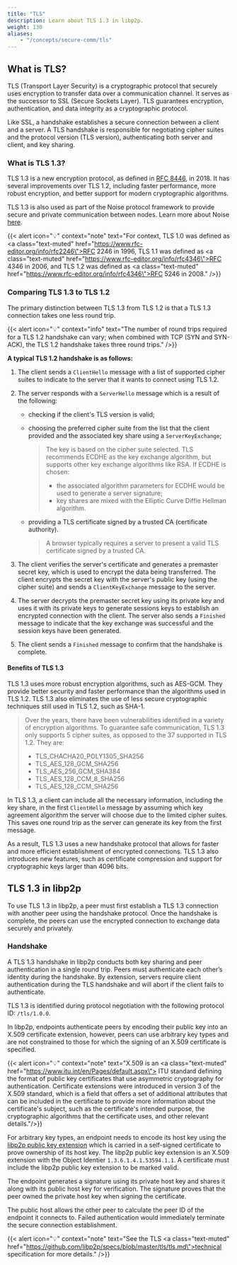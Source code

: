 ```yaml
---
title: "TLS"
description: Learn about TLS 1.3 in libp2p.
weight: 130
aliases:
    - "/concepts/secure-comm/tls"
---
```


## What is TLS?

TLS (Transport Layer Security) is a cryptographic protocol that securely uses
encryption to transfer data over a communication channel. It serves as the
successor to SSL (Secure Sockets Layer). TLS guarantees encryption, authentication,
and data integrity as a cryptographic protocol.

Like SSL, a handshake establishes a secure connection between a client
and a server. A TLS handshake is responsible for negotiating cipher suites
and the protocol version (TLS version), authenticating both server and client,
and key sharing.

### What is TLS 1.3?

TLS 1.3 is a new encryption protocol, as defined in
[RFC 8446](https://www.rfc-editor.org/rfc/rfc8446), in 2018. It has several
improvements over TLS 1.2, including faster performance, more robust encryption,
and better support for modern cryptographic algorithms.

TLS 1.3 is also used as part of the Noise protocol framework to provide secure
and private communication between nodes. Learn more about Noise [here](noise).

{{< alert icon="💡" context="note" text="For context, TLS 1.0 was defined as <a class=\"text-muted\" href=\"https://www.rfc-editor.org/info/rfc2246\">RFC 2246</a> in 1996, TLS 1.1 was  defined as <a class=\"text-muted\" href=\"https://www.rfc-editor.org/info/rfc4346\">RFC 4346</a> in 2006, and TLS 1.2 was defined as <a class=\"text-muted\" href=\"https://www.rfc-editor.org/info/rfc4346\">RFC 5246</a> in 2008." />}}

### Comparing TLS 1.3 to TLS 1.2

The primary distinction between TLS 1.3 from TLS 1.2 is that a TLS 1.3 connection takes
one less round trip.

{{< alert icon="💡" context="info" text="The number of round trips required for a TLS 1.2 handshake can vary; when combined with TCP (SYN and SYN-ACK), the TLS 1.2 handshake takes three round trips." />}}

**A typical TLS 1.2 handshake is as follows:**

1. The client sends a `ClientHello` message with a list of supported cipher suites to
   indicate to the server that it wants to connect using TLS 1.2.

2. The server responds with a `ServerHello` message which is a result of the following:
   - checking if the client's TLS version is valid;
   - choosing the preferred cipher suite from the list that the client provided and the
     associated key share using a `ServerKeyExchange`;
     > The key is based on the cipher suite selected. TLS recommends ECDHE as the key exchange
     > algorithm, but supports other key exchange algorithms like RSA.
     > If ECDHE is chosen:
     >
     > - the associated algorithm parameters for ECDHE would be used to generate a server signature;
     > - key shares are mixed with the Elliptic Curve Diffie Hellman algorithm.

   - providing a TLS certificate signed by a trusted CA (certificate authority).
     > A browser typically requires a server to present a valid TLS certificate signed by a trusted CA.

3. The client verifies the server's certificate and generates a premaster secret key, which
   is used to encrypt the data being transferred. The client encrypts the secret key with the
   server's public key (using the cipher suite) and sends a `ClientKeyExchange` message to the
   server.

4. The server decrypts the premaster secret key using its private key and uses it with its
   private keys to generate sessions keys to establish an encrypted connection with the client.
   The server also sends a `Finished` message to indicate that the key exchange was successful
   and the session keys have been generated.

5. The client sends a `Finished` message to confirm that the handshake is complete.

#### Benefits of TLS 1.3

TLS 1.3 uses more robust encryption algorithms, such as AES-GCM. They provide
better security and faster performance than the algorithms used in TLS 1.2. TLS 1.3
also eliminates the use of less secure cryptographic techniques still used in TLS 1.2,
such as SHA-1.

  > Over the years, there have been vulnerabilities identified in a variety of encryption
  > algorithms. To guarantee safe communication, TLS 1.3 only supports
  > 5 cipher suites, as opposed to the 37 supported in TLS 1.2. They are:
  >
  > - TLS_CHACHA20_POLY1305_SHA256
  > - TLS_AES_128_GCM_SHA256
  > - TLS_AES_256_GCM_SHA384
  > - TLS_AES_128_CCM_8_SHA256
  > - TLS_AES_128_CCM_SHA256

In TLS 1.3, a client can include all the necessary information, including the key share,
in the first `ClientHello` message by assuming which key agreement algorithm the
server will choose due to the limited cipher suites. This saves one round trip as the server
can generate its key from the first message.

As a result, TLS 1.3 uses a new handshake protocol that allows for faster and more efficient
establishment of encrypted connections. TLS 1.3 also introduces new features, such as
certificate compression and support for cryptographic keys larger than 4096 bits.

## TLS 1.3 in libp2p

To use TLS 1.3 in libp2p, a peer must first establish a TLS 1.3 connection with another peer
using the handshake protocol. Once the handshake is complete, the peers can use the encrypted
connection to exchange data securely and privately.

### Handshake

A TLS 1.3 handshake in libp2p conducts both key sharing and peer authentication
in a single round trip. Peers must authenticate each other’s identity during the
handshake. By extension, servers require client authentication during the TLS
handshake and will abort if the client fails to authenticate.

TLS 1.3 is identified during protocol negotiation with the following protocol
ID: `/tls/1.0.0`.

In libp2p, endpoints authenticate peers by encoding their public key into an X.509
certificate extension, however, peers can use arbitrary key types and are not constrained
to those for which the signing of an X.509 certificate is specified.

{{< alert icon="💡" context="note" text="X.509 is an <a class=\"text-muted\" href=\"https://www.itu.int/en/Pages/default.aspx\"> ITU</a> standard defining the format of public key certificates that use asymmetric cryptography for authentication. Certificate extensions were introduced in version 3 of the X.509 standard, which is a field that offers a set of additional attributes that can be included in the certificate to provide more information about the certificate's subject, such as the certificate's intended purpose, the cryptographic algorithms that the certificate uses, and other relevant details."/>}}

For arbitrary key types, an endpoint needs to encode its host key using the
[libp2p public key extension](https://github.com/libp2p/specs/blob/master/tls/tls.md#libp2p-public-key-extension)
which is carried in a self-signed certificate to prove ownership of its host key.
The libp2p public key extension is an X.509 extension with the Object Identier
`1.3.6.1.4.1.53594.1.1`. A certificate must include the libp2p public key extension
to be marked valid.

The endpoint generates a signature using its private host key and shares it along with
its public host key for verification. The signature proves that the peer owned
the private host key when signing the certificate.

The public host allows the other peer to calculate the peer ID of the endpoint it
connects to. Failed authentication would immediately terminate the secure connection
establishment.

{{< alert icon="💡" context="note" text="See the TLS <a class=\"text-muted\" href=\"https://github.com/libp2p/specs/blob/master/tls/tls.md\">technical specification</a> for more details." />}}
